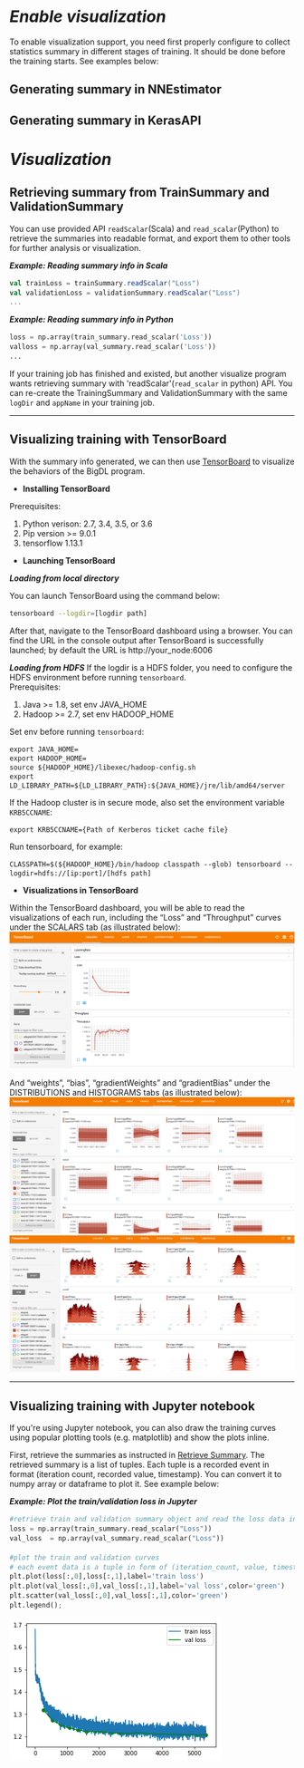 # *Enable visualization*
To enable visualization support, you need first properly configure to collect statistics summary in different stages of training. It should be done before the training starts. See examples below: 
## **Generating summary in NNEstimator**

## **Generating summary in KerasAPI**

# *Visualization*
## **Retrieving summary from TrainSummary and ValidationSummary**

You can use provided API `readScalar`(Scala) and `read_scalar`(Python) to retrieve the summaries into readable format, and export them to other tools for further analysis or visualization.

_**Example: Reading summary info in Scala**_
```scala
val trainLoss = trainSummary.readScalar("Loss")
val validationLoss = validationSummary.readScalar("Loss")
...
```

_**Example: Reading summary info in Python**_
```python
loss = np.array(train_summary.read_scalar('Loss'))
valloss = np.array(val_summary.read_scalar('Loss'))
...
```

If your training job has finished and existed, but another visualize program wants retrieving summary with 'readScalar'(`read_scalar` in python) API. 
You can re-create the TrainingSummary and ValidationSummary with the same `logDir` and `appName` in your training job. 

---

## **Visualizing training with TensorBoard**
With the summary info generated, we can then use [TensorBoard](https://pypi.python.org/pypi/tensorboard) to visualize the behaviors of the BigDL program.  

* **Installing TensorBoard**

Prerequisites:

1. Python verison: 2.7, 3.4, 3.5, or 3.6
2. Pip version >= 9.0.1
3. tensorflow 1.13.1

* **Launching TensorBoard**

***Loading from  local directory***

You can launch TensorBoard using the command below:
```bash
tensorboard --logdir=[logdir path]
```
After that, navigate to the TensorBoard dashboard using a browser. You can find the URL in the console output after TensorBoard is successfully launched; by default the URL is http://your_node:6006

***Loading from HDFS***
If the logdir is a HDFS folder, you need to configure the HDFS environment before running `tensorboard`.  
Prerequisites:
1. Java >= 1.8, set env JAVA_HOME 
2. Hadoop >= 2.7, set env HADOOP_HOME

Set env before running `tensorboard`:
```
export JAVA_HOME=
export HADOOP_HOME=
source ${HADOOP_HOME}/libexec/hadoop-config.sh
export LD_LIBRARY_PATH=${LD_LIBRARY_PATH}:${JAVA_HOME}/jre/lib/amd64/server
```
If the Hadoop cluster is in secure mode, also set the environment variable `KRB5CCNAME`:
```
export KRB5CCNAME={Path of Kerberos ticket cache file}
```
Run tensorboard, for example:
```
CLASSPATH=$(${HADOOP_HOME}/bin/hadoop classpath --glob) tensorboard --logdir=hdfs://[ip:port]/[hdfs path]
```


* **Visualizations in TensorBoard**

Within the TensorBoard dashboard, you will be able to read the visualizations of each run, including the “Loss” and “Throughput” curves under the SCALARS tab (as illustrated below):
![Scalar](../Image/tensorboard-scalar.png)

And “weights”, “bias”, “gradientWeights” and “gradientBias” under the DISTRIBUTIONS and HISTOGRAMS tabs (as illustrated below):
![histogram1](../Image/tensorboard-histo1.png)
![histogram2](../Image/tensorboard-histo2.png)

---

## **Visualizing training with Jupyter notebook**

If you're using Jupyter notebook, you can also draw the training curves using popular plotting tools (e.g. matplotlib) and show the plots inline. 

First, retrieve the summaries as instructed in [Retrieve Summary](#retrieving-summary-info-as-readable-format). The retrieved summary is a list of tuples. Each tuple is a recorded event in format (iteration count, recorded value, timestamp). You can convert it to numpy array or dataframe to plot it. See example below:  

_**Example: Plot the train/validation loss in Jupyter**_

```python
#retrieve train and validation summary object and read the loss data into ndarray's. 
loss = np.array(train_summary.read_scalar("Loss"))
val_loss  = np.array(val_summary.read_scalar("Loss"))

#plot the train and validation curves
# each event data is a tuple in form of (iteration_count, value, timestamp)
plt.plot(loss[:,0],loss[:,1],label='train loss')
plt.plot(val_loss[:,0],val_loss[:,1],label='val loss',color='green')
plt.scatter(val_loss[:,0],val_loss[:,1],color='green')
plt.legend();
```
 
![jupyter](../Image/jupyter.png)

